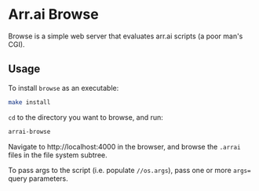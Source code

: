 # Arr.ai Browse

Browse is a simple web server that evaluates arr.ai scripts (a poor man's CGI).

## Usage

To install `browse` as an executable:

```bash
make install
```

`cd` to the directory you want to browse, and run:

```bash
arrai-browse
```

Navigate to http://localhost:4000 in the browser, and browse the `.arrai` files in the file system subtree.

To pass args to the script (i.e. populate `//os.args`), pass one or more `args=` query parameters.
